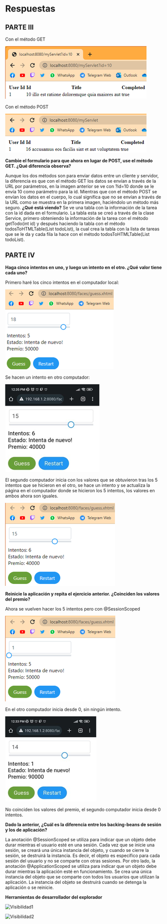 # Respuestas
## PARTE III
Con el método GET

![GET](imagenes/GET.png)

Con el método POST

![POST](imagenes/POST.png)

**Cambie el formulario para que ahora en lugar de POST, use el método GET. ¿Qué diferencia observa?**

Aunque los dos métodos son para enviar datos entre un cliente y servidor, la diferencia es que con el método GET los datos se envían a través de la URL por parámetros, en la imagen anterior se ve con ?id=10 donde se le envía 10 como parámetro para la id. Mientras que con el método POST se envían los datos en el cuerpo, lo cual significa que no se envían a través de la URL como se muestra en la primera imagen, haciéndolo un método más seguro.
**¿Qué está viendo?**
Se ve una tabla con la información de la tarea con la id dada en el formulario. La tabla esta se creó a través de la clase Service, primero obteniendo la información de la tarea con el método getTodo(int id) y después haciendo la tabla con el método todosToHTMLTable(List<Todo> todoList), la cual crea la tabla con la lista de tareas que se le da y cada fila la hace con el método todosToHTMLTable(List<Todo> todoList).
## PARTE IV
**Haga cinco intentos en uno, y luego un intento en el otro. ¿Qué valor tiene cada uno?**

Primero haré los cinco intentos en el computador local:

![ApplicationScoped1](imagenes/ApplicationScoped1.png)

Se hacen un intento en otro computador:

![ApplicationScoped2](imagenes/ApplicationScoped2.jpg)

El segundo computador inicia con los valores que se obtuvieron tras los 5 intentos que se hicieron en el otro, se hace un intento y se actualiza la página en el computador donde se hicieron los 5 intentos, los valores en ambos ahora son iguales.

![ApplicationScoped3](imagenes/ApplicationScoped3.png)

**Reinicie la aplicación y repita el ejercicio anterior. ¿Coinciden los valores del premio?**

Ahora se vuelven hacer los 5 intentos pero con @SessionScoped

![SessionScoped1](imagenes/SessionScoped1.png)

En el otro computador inicia desde 0, sin ningún intento.

![SessionScoped2](imagenes/SessionScoped2.jpg)

No coinciden los valores del premio, el segundo computador inicia desde 0 intentos.

**Dado la anterior, ¿Cuál es la diferencia entre los backing-beans de sesión y los de aplicación?**

La anotación @SessionScoped se utiliza para indicar que un objeto debe durar mientras el usuario esté en una sesión. Cada vez que se inicie una sesión, se creará una única instancia del objeto, y cuando se cierre la sesión, se destruirá la instancia. Es decir, el objeto es específico para cada sesión del usuario y no se comparte con otras sesiones.
Por otro lado, la anotación @ApplicationScoped se utiliza para indicar que un objeto debe durar mientras la aplicación esté en funcionamiento. Se crea una única instancia del objeto que se comparte con todos los usuarios que utilizan la aplicación. La instancia del objeto se destruirá cuando se detenga la aplicación o se reinicie.

**Herramientas de desarrollador del explorador**

![Visibilidad1](imagenes/Visibilidad1.jpg)

![Visibilidad2](imagenes/Visibilidad2.jpg)

